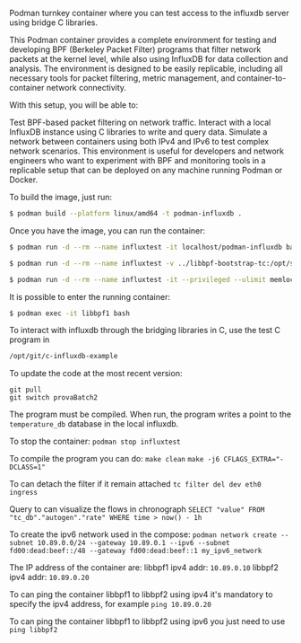 Podman turnkey container where you can test access to the influxdb server using
bridge C libraries.

This Podman container provides a complete environment for testing and developing BPF (Berkeley Packet Filter) programs that filter network packets at the kernel level, while also using InfluxDB for data collection and analysis. The environment is designed to be easily replicable, including all necessary tools for packet filtering, metric management, and container-to-container network connectivity.

With this setup, you will be able to:

Test BPF-based packet filtering on network traffic.
Interact with a local InfluxDB instance using C libraries to write and query data.
Simulate a network between containers using both IPv4 and IPv6 to test complex network scenarios.
This environment is useful for developers and network engineers who want to experiment with BPF and monitoring tools in a replicable setup that can be deployed on any machine running Podman or Docker.



To build the image, just run:
```bash
$ podman build --platform linux/amd64 -t podman-influxdb .
```

Once you have the image, you can run the container:
```bash
$ podman run -d --rm --name influxtest -it localhost/podman-influxdb bash
```

```bash
$ podman run -d --rm --name influxtest -v ../libbpf-bootstrap-tc:/opt/shared/libbpf-bootstrap-tc -it --privileged --ulimit memlock=-1 localhost/podman-influxdb bash
```

```bash
$ podman run -d --rm --name influxtest -it --privileged --ulimit memlock=-1 localhost/podman-influxdb bash
```


It is possible to enter the running container:
```bash
$ podman exec -it libbpf1 bash
```

To interact with influxdb through the bridging libraries in C, use the test C
program in
```bash
/opt/git/c-influxdb-example
```

To update the code at the most recent version:
```
git pull
git switch provaBatch2
```

The program must be compiled. When run, the program writes a point to the
```temperature_db``` database in the local influxdb.

To stop the container: ```podman stop influxtest```


To compile the program you can do:
``` make clean ```
``` make -j6 CFLAGS_EXTRA="-DCLASS=1" ```

To can detach the filter if it remain attached
``` tc filter del dev eth0 ingress ```

Query to can visualize the flows in chronograph ```SELECT "value" FROM "tc_db"."autogen"."rate" WHERE time > now() - 1h```

To create the ipv6 network used in the compose: ``` podman network create --subnet 10.89.0.0/24 --gateway 10.89.0.1 --ipv6 --subnet fd00:dead:beef::/48 --gateway fd00:dead:beef::1 my_ipv6_network ```

The IP address of the container are:
libbpf1 ipv4 addr: ``` 10.89.0.10 ```
libbpf2 ipv4 addr: ``` 10.89.0.20 ```


To can ping the container libbpf1 to libbpf2 using ipv4 it's mandatory to specify the ipv4 address, for example ``` ping 10.89.0.20 ```

To can ping the container libbpf1 to libbpf2 using ipv6 you just need to use ``` ping libbpf2 ```